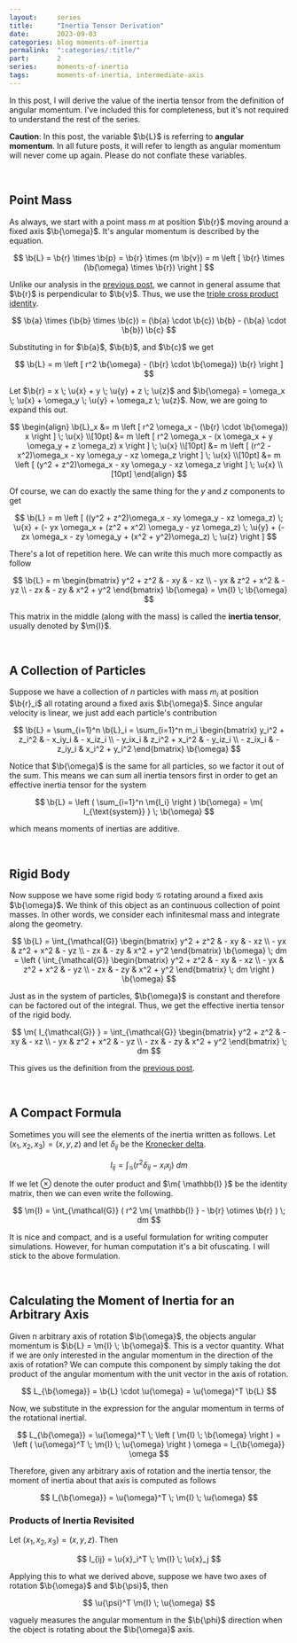```yaml
---
layout:     series
title:      "Inertia Tensor Derivation"
date:       2023-09-03
categories: blog moments-of-inertia
permalink:  ":categories/:title/"
part:       2
series:     moments-of-inertia
tags:       moments-of-inertia, intermediate-axis
---
```


In this post, I will derive the value of the inertia tensor from the definition of angular momentum. I've included this for completeness, but it's not required to understand the rest of the series.

**Caution**: In this post, the variable $\b{L}$ is referring to **angular momentum**. In all future posts, it will refer to length as angular momentum will never come up again. Please do not conflate these variables.

<br>

## Point Mass

As always, we start with a point mass $m$ at position $\b{r}$ moving around a fixed axis $\b{\omega}$. It's angular momentum is described by the equation.

$$
\b{L} = \b{r} \times \b{p} = \b{r} \times (m \b{v}) = m \left [ \b{r} \times (\b{\omega} \times \b{r}) \right ]
$$

Unlike our analysis in the [previous post](/blog/moments-of-inertia/definition-of-the-mass-moment-of-inertia), we cannot in general assume that $\b{r}$ is perpendicular to $\b{v}$. Thus, we use the [triple cross product identity](https://en.wikipedia.org/wiki/Triple_product).

$$
\b{a} \times (\b{b} \times \b{c}) = (\b{a} \cdot \b{c}) \b{b} - (\b{a} \cdot \b{b}) \b{c}
$$

Substituting in for $\b{a}$, $\b{b}$, and $\b{c}$ we get

$$
\b{L} = m \left [ r^2 \b{\omega} - (\b{r} \cdot \b{\omega}) \b{r} \right ]
$$

Let $\b{r} = x \; \u{x} + y \; \u{y} + z \; \u{z}$ and $\b{\omega} = \omega_x \; \u{x} + \omega_y \; \u{y} + \omega_z \; \u{z}$. Now, we are going to expand this out.

$$
\begin{align}
    \b{L}_x &= m \left [ r^2 \omega_x - (\b{r} \cdot \b{\omega}) x \right ] \; \u{x} \\[10pt]
    &= m \left [ r^2 \omega_x - (x \omega_x + y \omega_y + z \omega_z) x \right ] \; \u{x} \\[10pt]
    &= m \left [ (r^2 - x^2)\omega_x - xy \omega_y - xz \omega_z \right ] \; \u{x} \\[10pt]
    &= m \left [ (y^2 + z^2)\omega_x - xy \omega_y - xz \omega_z \right ] \; \u{x} \\[10pt]
\end{align}
$$

Of course, we can do exactly the same thing for the $y$ and $z$ components to get

$$
\b{L} = m \left [ ((y^2 + z^2)\omega_x - xy \omega_y - xz \omega_z) \; \u{x} 
            + (- yx \omega_x + (z^2 + x^2) \omega_y - yz \omega_z) \; \u{y} 
            + (- zx \omega_x - zy \omega_y + (x^2 + y^2)\omega_z) \; \u{z}
        \right ]
$$

There's a lot of repetition here. We can write this much more compactly as follow

$$
\b{L} = m
\begin{bmatrix}
    y^2 + z^2 & - xy & - xz \\
    - yx  & z^2 + x^2 & - yz \\
    - zx  & - zy & x^2 + y^2
\end{bmatrix}
\b{\omega}
= \m{I} \; \b{\omega}
$$

This matrix in the middle (along with the mass) is called the **inertia tensor**, usually denoted by $\m{I}$.

<br>

## A Collection of Particles

Suppose we have a collection of $n$ particles with mass $m_i$ at position $\b{r}_i$ all rotating around a fixed axis $\b{\omega}$. Since angular velocity is linear, we just add each particle's contribution

$$
\b{L} = \sum_{i=1}^n \b{L}_i = \sum_{i=1}^n m_i 
\begin{bmatrix}
    y_i^2 + z_i^2 & - x_iy_i & - x_iz_i \\
    - y_ix_i  & z_i^2 + x_i^2 & - y_iz_i \\
    - z_ix_i  & - z_iy_i & x_i^2 + y_i^2
\end{bmatrix}
\b{\omega}
$$

Notice that $\b{\omega}$ is the same for all particles, so we factor it out of the sum. This means we can sum all inertia tensors first in order to get an effective inertia tensor for the system

$$
\b{L} = \left ( \sum_{i=1}^n \m{I_i} \right ) \b{\omega} = \m{ I_{\text{system}} } \; \b{\omega}
$$

which means moments of inertias are additive.

<br>

## Rigid Body

Now suppose we have some rigid body $\mathcal{G}$ rotating around a fixed axis $\b{\omega}$. We think of this object as an continuous collection of point masses. In other words, we consider each infinitesmal mass and integrate along the geometry.

$$
\b{L} = \int_{\mathcal{G}} 
\begin{bmatrix}
    y^2 + z^2 & - xy & - xz \\
    - yx  & z^2 + x^2 & - yz \\
    - zx  & - zy & x^2 + y^2
\end{bmatrix}
\b{\omega} \; dm
= \left ( \int_{\mathcal{G}} 
\begin{bmatrix}
    y^2 + z^2 & - xy & - xz \\
    - yx  & z^2 + x^2 & - yz \\
    - zx  & - zy & x^2 + y^2
\end{bmatrix}
\; dm
\right ) \b{\omega}
$$

Just as in the system of particles, $\b{\omega}$ is constant and therefore can be factored out of the integral. Thus, we get the effective inertia tensor of the rigid body.

$$
\m{ I_{\mathcal{G}} } = \int_{\mathcal{G}} 
\begin{bmatrix}
    y^2 + z^2 & - xy & - xz \\
    - yx  & z^2 + x^2 & - yz \\
    - zx  & - zy & x^2 + y^2
\end{bmatrix}
\; dm
$$

This gives us the definition from the [previous post](/blog/moments-of-inertia/definition-of-the-mass-moment-of-inertia).

<br>

## A Compact Formula

Sometimes you will see the elements of the inertia written as follows. Let $(x_1, x_2, x_3) = (x, y, z)$ and let $\delta_{ij}$ be the [Kronecker delta](https://en.wikipedia.org/wiki/Kronecker_delta).

$$
I_{ij} = \int_{\mathcal{G}} ( r^2 \delta_{ij} - x_i x_j ) \; dm
$$

If we let $\otimes$ denote the outer product and $\m{ \mathbb{I} }$ be the identity matrix, then we can even write the following.

$$
\m{I} = \int_{\mathcal{G}} ( r^2 \m{ \mathbb{I} } - \b{r} \otimes \b{r} ) \; dm
$$

It is nice and compact, and is a useful formulation for writing computer simulations. However, for human computation it's a bit ofuscating. I will stick to the above formulation.

<br>

## Calculating the Moment of Inertia for an Arbitrary Axis

Given n arbitrary axis of rotation $\b{\omega}$, the objects angular momentum is $\b{L} = \m{I} \; \b{\omega}$. This is a vector quantity. What if we are only interested in the angular momentum in the direction of the axis of rotation? We can compute this component by simply taking the dot product of the angular momentum with the unit vector in the axis of rotation.

$$
L_{\b{\omega}} = \b{L} \cdot \u{\omega} = \u{\omega}^T \b{L}
$$

Now, we substitute in the expression for the angular momentum in terms of the rotational inertial.

$$
L_{\b{\omega}} = \u{\omega}^T \; \left ( \m{I} \; \b{\omega} \right ) = \left ( \u{\omega}^T \; \m{I} \; \u{\omega} \right ) \omega = I_{\b{\omega}} \omega
$$

Therefore, given any arbitrary axis of rotation and the inertia tensor, the moment of inertia about that axis is computed as follows

$$
I_{\b{\omega}} = \u{\omega}^T \; \m{I} \; \u{\omega}
$$

### Products of Inertia Revisited

Let $(x_1, x_2, x_3) = (x, y, z)$. Then

$$
I_{ij} = \u{x}_i^T \; \m{I} \; \u{x}_j
$$

Applying this to what we derived above, suppose we have two axes of rotation $\b{\omega}$ and $\b{\psi}$, then 

$$
\u{\psi}^T \m{I} \; \u{\omega}
$$

vaguely measures the angular momentum in the $\b{\phi}$ direction when the object is rotating about the $\b{\omega}$ axis.